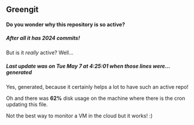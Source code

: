 ## Greengit

#### Do you wonder why this repository is so active?

##### After all it has 2024 commits!

But is it *really* active? Well...

##### Last update was on Tue May 7 at 4:25:01 when those lines were... generated

Yes, generated, because it certainly helps a lot to have such an active repo!

Oh and there was **62%** disk usage on the machine
where there is the cron updating this file.

Not the best way to monitor a VM in the cloud but it works! :)
